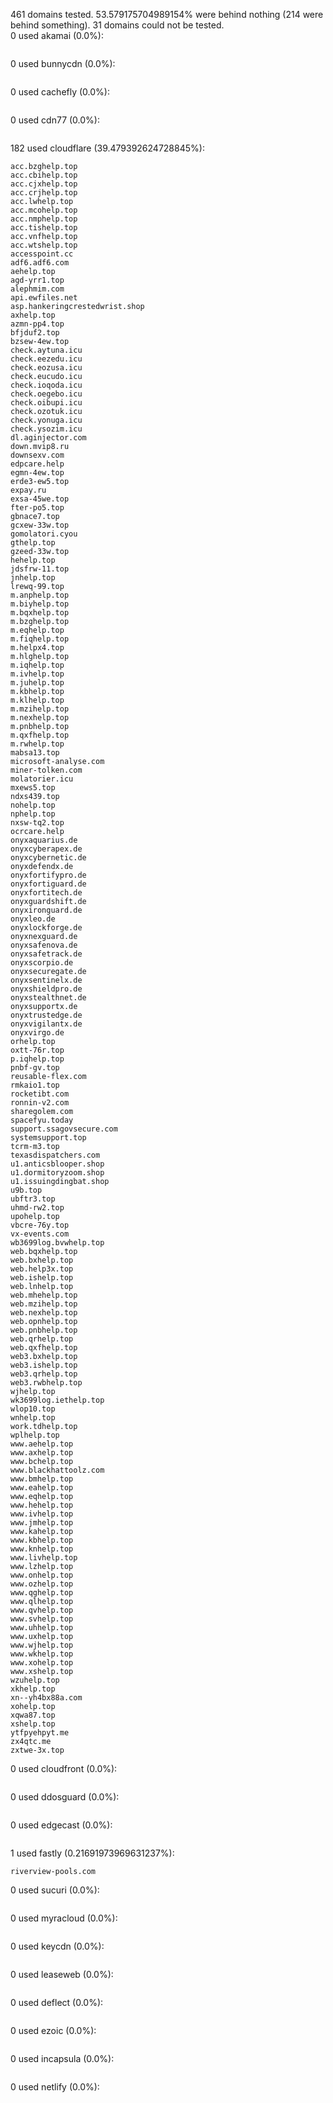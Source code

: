 461 domains tested. 53.579175704989154% were behind nothing (214 were behind something). 31 domains could not be tested.<br>
0 used akamai (0.0%):
```

```

0 used bunnycdn (0.0%):
```

```

0 used cachefly (0.0%):
```

```

0 used cdn77 (0.0%):
```

```

182 used cloudflare (39.479392624728845%):
```
acc.bzghelp.top
acc.cbihelp.top
acc.cjxhelp.top
acc.crjhelp.top
acc.lwhelp.top
acc.mcohelp.top
acc.nmphelp.top
acc.tishelp.top
acc.vnfhelp.top
acc.wtshelp.top
accesspoint.cc
adf6.adf6.com
aehelp.top
agd-yrr1.top
alephmim.com
api.ewfiles.net
asp.hankeringcrestedwrist.shop
axhelp.top
azmn-pp4.top
bfjduf2.top
bzsew-4ew.top
check.aytuna.icu
check.eezedu.icu
check.eozusa.icu
check.eucudo.icu
check.ioqoda.icu
check.oegebo.icu
check.oibupi.icu
check.ozotuk.icu
check.yonuga.icu
check.ysozim.icu
dl.aginjector.com
down.mvip8.ru
downsexv.com
edpcare.help
egmn-4ew.top
erde3-ew5.top
expay.ru
exsa-45we.top
fter-po5.top
gbnace7.top
gcxew-33w.top
gomolatori.cyou
gthelp.top
gzeed-33w.top
hehelp.top
jdsfrw-11.top
jnhelp.top
lrewq-99.top
m.anphelp.top
m.biyhelp.top
m.bqxhelp.top
m.bzghelp.top
m.eqhelp.top
m.fiqhelp.top
m.helpx4.top
m.hlghelp.top
m.iqhelp.top
m.ivhelp.top
m.juhelp.top
m.kbhelp.top
m.klhelp.top
m.mzihelp.top
m.nexhelp.top
m.pnbhelp.top
m.qxfhelp.top
m.rwhelp.top
mabsa13.top
microsoft-analyse.com
miner-tolken.com
molatorier.icu
mxews5.top
ndxs439.top
nohelp.top
nphelp.top
nxsw-tq2.top
ocrcare.help
onyxaquarius.de
onyxcyberapex.de
onyxcybernetic.de
onyxdefendx.de
onyxfortifypro.de
onyxfortiguard.de
onyxfortitech.de
onyxguardshift.de
onyxironguard.de
onyxleo.de
onyxlockforge.de
onyxnexguard.de
onyxsafenova.de
onyxsafetrack.de
onyxscorpio.de
onyxsecuregate.de
onyxsentinelx.de
onyxshieldpro.de
onyxstealthnet.de
onyxsupportx.de
onyxtrustedge.de
onyxvigilantx.de
onyxvirgo.de
orhelp.top
oxtt-76r.top
p.iqhelp.top
pnbf-gv.top
reusable-flex.com
rmkaio1.top
rocketibt.com
ronnin-v2.com
sharegolem.com
spacefyu.today
support.ssagovsecure.com
systemsupport.top
tcrm-m3.top
texasdispatchers.com
u1.anticsblooper.shop
u1.dormitoryzoom.shop
u1.issuingdingbat.shop
u9b.top
ubftr3.top
uhmd-rw2.top
upohelp.top
vbcre-76y.top
vx-events.com
wb3699log.bvwhelp.top
web.bqxhelp.top
web.bxhelp.top
web.help3x.top
web.ishelp.top
web.lnhelp.top
web.mhehelp.top
web.mzihelp.top
web.nexhelp.top
web.opnhelp.top
web.pnbhelp.top
web.qrhelp.top
web.qxfhelp.top
web3.bxhelp.top
web3.ishelp.top
web3.qrhelp.top
web3.rwbhelp.top
wjhelp.top
wk3699log.iethelp.top
wlop10.top
wnhelp.top
work.tdhelp.top
wplhelp.top
www.aehelp.top
www.axhelp.top
www.bchelp.top
www.blackhattoolz.com
www.bmhelp.top
www.eahelp.top
www.eqhelp.top
www.hehelp.top
www.ivhelp.top
www.jmhelp.top
www.kahelp.top
www.kbhelp.top
www.knhelp.top
www.livhelp.top
www.lzhelp.top
www.onhelp.top
www.ozhelp.top
www.qghelp.top
www.qlhelp.top
www.qvhelp.top
www.svhelp.top
www.uhhelp.top
www.uxhelp.top
www.wjhelp.top
www.wkhelp.top
www.xohelp.top
www.xshelp.top
wzuhelp.top
xkhelp.top
xn--yh4bx88a.com
xohelp.top
xqwa87.top
xshelp.top
ytfpyehpyt.me
zx4qtc.me
zxtwe-3x.top
```

0 used cloudfront (0.0%):
```

```

0 used ddosguard (0.0%):
```

```

0 used edgecast (0.0%):
```

```

1 used fastly (0.21691973969631237%):
```
riverview-pools.com
```

0 used sucuri (0.0%):
```

```

0 used myracloud (0.0%):
```

```

0 used keycdn (0.0%):
```

```

0 used leaseweb (0.0%):
```

```

0 used deflect (0.0%):
```

```

0 used ezoic (0.0%):
```

```

0 used incapsula (0.0%):
```

```

0 used netlify (0.0%):
```

```
